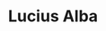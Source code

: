 ---
title: 'Lucius Alba'
description: 'Lucius Alba heeft interesse in europese kunst, schoonheid, erotiek en literatuur.'
keyword: 'Arische erotiek'
pseudonym: true
image: cf906b8d-f477-43ca-8c69-ddfce425c8b0.jpg
---
